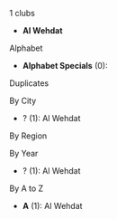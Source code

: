 1 clubs

- **Al Wehdat**




Alphabet

- **Alphabet Specials** (0): 




Duplicates





By City

- ? (1): Al Wehdat 




By Region





By Year

- ? (1):   Al Wehdat






By A to Z

- **A** (1): Al Wehdat




